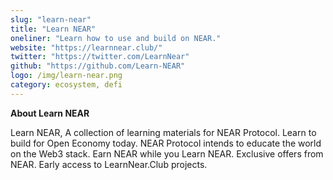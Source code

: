```yaml
---
slug: "learn-near"
title: "Learn NEAR"
oneliner: "Learn how to use and build on NEAR."
website: "https://learnnear.club/"
twitter: "https://twitter.com/LearnNear"
github: "https://github.com/Learn-NEAR"
logo: /img/learn-near.png
category: ecosystem, defi
---
```


<b>About Learn NEAR</b>

Learn NEAR, A collection of learning materials for NEAR Protocol. Learn to build for Open Economy today. NEAR Protocol intends to educate the world on the Web3 stack. Earn NEAR while you Learn NEAR. Exclusive offers from NEAR. Early access to LearnNear.Club projects.
